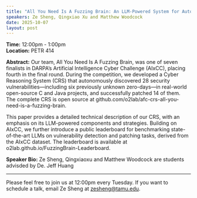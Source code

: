 ```yaml
---
title: "All You Need Is A Fuzzing Brain: An LLM-Powered System for Automated Vulnerability Detection and Patching"
speakers: Ze Sheng, Qingxiao Xu and Matthew Woodcock
date: 2025-10-07
layout: post
---
```


**Time:** 12:00pm - 1:00pm  
**Location:** PETR 414

**Abstract:** Our team, All You Need Is A Fuzzing Brain, was one of seven finalists in DARPA’s Artificial Intelligence Cyber Challenge (AIxCC), placing fourth in the final round. During the competition, we developed a Cyber Reasoning System (CRS) that autonomously discovered 28 security vulnerabilities—including six previously unknown zero-days—in real-world open-source C and Java projects, and successfully patched 14 of them. The complete CRS is open source at github.com/o2lab/afc-crs-all-you-need-is-a-fuzzing-brain.

This paper provides a detailed technical description of our CRS, with an emphasis on its LLM-powered components and strategies. Building on AIxCC, we further introduce a public leaderboard for benchmarking state-of-the-art LLMs on vulnerability detection and patching tasks, derived from the AIxCC dataset. The leaderboard is available at o2lab.github.io/FuzzingBrain-Leaderboard.

**Speaker Bio:** Ze Sheng, Qingxiaoxu and Matthew Woodcock are students advisded by De. Jeff Huang

---

Please feel free to join us at 12:00pm every Tuesday. If you want to schedule a talk, email Ze Sheng at zesheng@tamu.edu.
